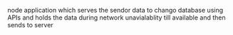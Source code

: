 node application which serves the sendor data to chango database using APIs and holds the data during network unavialablity till available and then sends to server